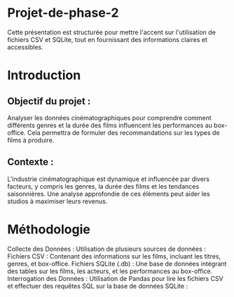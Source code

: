 
# Projet-de-phase-2
Cette présentation est structurée pour mettre l'accent sur l'utilisation de fichiers CSV et SQLite, tout en fournissant des informations claires et accessibles.

# Introduction

## Objectif du projet : <br/>
Analyser les données cinématographiques pour comprendre comment différents genres et la durée des films influencent les performances au box-office.  Cela permettra de formuler des recommandations sur les types de films à produire.

## Contexte : <br/>
L'industrie cinématographique est dynamique et influencée par divers facteurs, y compris les genres, la durée des films et les tendances saisonnières. Une analyse approfondie de ces éléments peut aider les studios à maximiser leurs revenus.

# Méthodologie <br/>
Collecte des Données :
Utilisation de plusieurs sources de données :
Fichiers CSV : Contenant des informations sur les films, incluant les titres, genres, et box-office.
Fichiers SQLite (.db) : Une base de données intégrant des tables sur les films, les acteurs, et les performances au box-office.
Interrogation des Données :
Utilisation de Pandas pour lire les fichiers CSV et effectuer des requêtes SQL sur la base de données SQLite :
